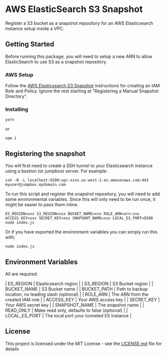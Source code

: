 # AWS ElasticSearch S3 Snapshot

Register a S3 bucket as a snapshot repository for an AWS Elasticsearch instance setup inside a VPC.

## Getting Started

Before running this package, you will need to setup a new ARN to allow ElasticSearch to use S3 as a snapshot repository.

### AWS Setup

Follow the [AWS Elasticsearch S3 Snapshot](https://docs.aws.amazon.com/elasticsearch-service/latest/developerguide/es-managedomains-snapshots.html) instructions for creating an IAM Role and Policy. Ignore the rest starting at "Registering a Manual Snapshot Directory".

### Installing

```
yarn
```

or

```
npm i
```

## Registering the snapshot

You will first need to create a SSH tunnel to your Elasticsearch instance using a bastion (or jumpbox) server. For example:

`ssh -N -L localhost:9200:vpc-xxxx.us-west-2.es.amazonaws.com:443 myuser@jumpbox.mydomain.com`

To run this script and register the snapshot repository, you will need to add some environmental variables. Since this will only need to be run once, it might be easier to pass them inline.

`ES_REGION=xxx S3_REGION=xxx BUCKET_NAME=xxx ROLE_ARN=arn:xxx ACCESS_KEY=xxx SECRET_KEY=xxx SNAPSHOT_NAME=xxx LOCAL_ES_PORT=9200 node index.js`

Or if you have exported the environment variables you can simply run this with:

`node index.js`

## Environment Variables

All are required.

| ES_REGION | Elasticsearch region |
| S3_REGION | S3 Bucket region |
| BUCKET_NAME | S3 Bucket name |
| BUCKET_PATH | Path to backup location, no leading slash (optional) |
| ROLE_ARN | The ARN from the created IAM role |
| ACCESS_KEY | Your AWS access key |
| SECRET_KEY | Your AWS secret key |
| SNAPSHOT_NAME | The snapshot name |
| READ_ONLY | Make read only, defaults to false (optional) |
| LOCAL_ES_PORT | The local port your tunneled ES instance |

## License

This project is licensed under the MIT License - see the [LICENSE.md](LICENSE.md) file for details

